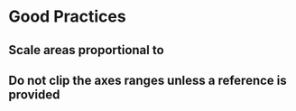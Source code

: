 # Good Practices

## Scale areas proportional to

## Do not clip the axes ranges unless a reference is provided
